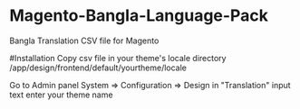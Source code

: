 # Magento-Bangla-Language-Pack
Bangla Translation CSV file for Magento

#Installation 
Copy csv file in your theme's locale directory
/app/design/frontend/default/yourtheme/locale

Go to Admin panel
System => Configuration => Design
in "Translation" input text enter your theme name
